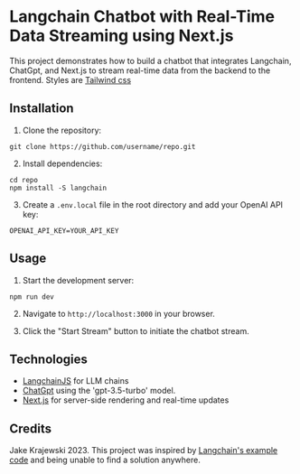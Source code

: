 # Langchain Chatbot with Real-Time Data Streaming using Next.js

This project demonstrates how to build a chatbot that integrates Langchain, ChatGpt, and Next.js to stream real-time data from the backend to the frontend. Styles are [Tailwind css](https://tailwindcss.com)

## Installation

1. Clone the repository:
```
git clone https://github.com/username/repo.git
```

2. Install dependencies:
```
cd repo
npm install -S langchain

```

3. Create a `.env.local` file in the root directory and add your OpenAI API key:
```
OPENAI_API_KEY=YOUR_API_KEY
```

## Usage

1. Start the development server:
```
npm run dev
```

2. Navigate to `http://localhost:3000` in your browser.

3. Click the "Start Stream" button to initiate the chatbot stream.

## Technologies

- [LangchainJS](https://github.com/hwchase17/langchainjs) for LLM chains
- [ChatGpt](https://platform.openai.com/docs/guides/chat) using the 'gpt-3.5-turbo' model.
- [Next.js](https://nextjs.org/) for server-side rendering and real-time updates

## Credits

Jake Krajewski 2023.
This project was inspired by [Langchain's example code](https://hwchase17.github.io/langchainjs/docs/modules/chat_models/examples/streaming/) and being unable to find a solution anywhere.

